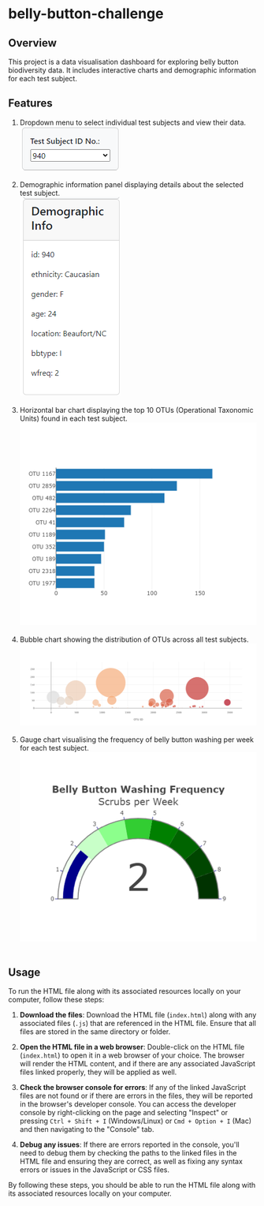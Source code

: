 # belly-button-challenge


## Overview
This project is a data visualisation dashboard for exploring belly button biodiversity data. It includes interactive charts and demographic information for each test subject.


## Features

1. Dropdown menu to select individual test subjects and view their data. <br>
![Dropdown menu](https://github.com/hazelhhwang/belly-button-challenge/blob/main/Images/Dropdown%20menu.png) <br><br>
2. Demographic information panel displaying details about the selected test subject. <br>
![Demographic Info](https://github.com/hazelhhwang/belly-button-challenge/blob/main/Images/Demographic%20Info.png) <br><br>
3. Horizontal bar chart displaying the top 10 OTUs (Operational Taxonomic Units) found in each test subject. <br>
![Bar Chart](https://github.com/hazelhhwang/belly-button-challenge/blob/main/Images/Bar%20Chart.png) <br><br>
4. Bubble chart showing the distribution of OTUs across all test subjects. <br>
![Bubble Chart](https://github.com/hazelhhwang/belly-button-challenge/blob/main/Images/Bubble%20Chart.png) <br><br>
5. Gauge chart visualising the frequency of belly button washing per week for each test subject. <br>
![Gauge Chart](https://github.com/hazelhhwang/belly-button-challenge/blob/main/Images/Gaurge%20Chart.png) <br><br>



## Usage

To run the HTML file along with its associated resources locally on your computer, follow these steps:

1. **Download the files**: Download the HTML file (`index.html`) along with any associated files (`.js`) that are referenced in the HTML file. Ensure that all files are stored in the same directory or folder.

2. **Open the HTML file in a web browser**: Double-click on the HTML file (`index.html`) to open it in a web browser of your choice. The browser will render the HTML content, and if there are any associated JavaScript files linked properly, they will be applied as well.

3. **Check the browser console for errors**: If any of the linked JavaScript files are not found or if there are errors in the files, they will be reported in the browser's developer console. You can access the developer console by right-clicking on the page and selecting "Inspect" or pressing `Ctrl + Shift + I` (Windows/Linux) or `Cmd + Option + I` (Mac) and then navigating to the "Console" tab.

4. **Debug any issues**: If there are errors reported in the console, you'll need to debug them by checking the paths to the linked files in the HTML file and ensuring they are correct, as well as fixing any syntax errors or issues in the JavaScript or CSS files.

By following these steps, you should be able to run the HTML file along with its associated resources locally on your computer.



